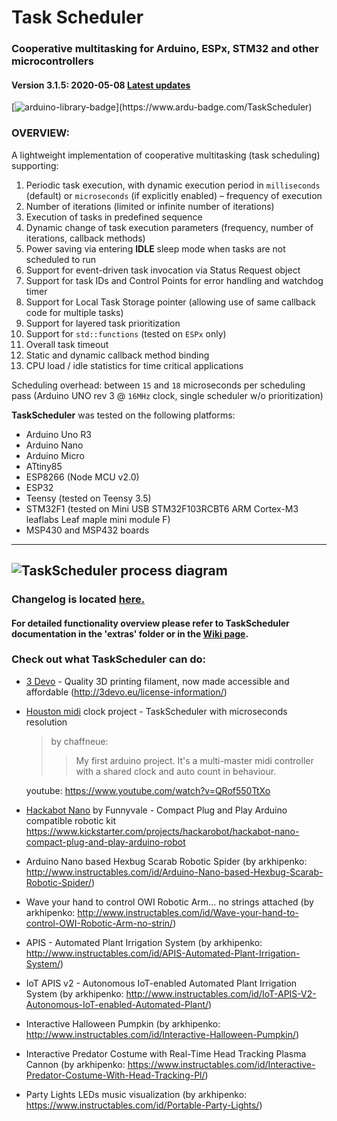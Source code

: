 # Task Scheduler
### Cooperative multitasking for Arduino, ESPx, STM32 and other microcontrollers
#### Version 3.1.5: 2020-05-08 [Latest updates](https://github.com/arkhipenko/TaskScheduler/wiki/Latest-Updates)

[![arduino-library-badge](https://www.ardu-badge.com/badge/TaskScheduler.svg?)](https://www.ardu-badge.com/TaskScheduler)

### OVERVIEW:
A lightweight implementation of cooperative multitasking (task scheduling) supporting:
1. Periodic task execution, with dynamic execution period in `milliseconds` (default) or `microseconds` (if explicitly enabled) – frequency of execution
2. Number of iterations (limited or infinite number of iterations)
3. Execution of tasks in predefined sequence
4. Dynamic change of task execution parameters (frequency, number of iterations, callback methods)
5. Power saving via entering **IDLE** sleep mode when tasks are not scheduled to run
6. Support for event-driven task invocation via Status Request object
7. Support for task IDs and Control Points for error handling and watchdog timer
8. Support for Local Task Storage pointer (allowing use of same callback code for multiple tasks)
9. Support for layered task prioritization
10. Support for `std::functions` (tested on `ESPx` only)
11. Overall task timeout
12. Static and dynamic callback method binding
13. CPU load / idle statistics for time critical applications

Scheduling overhead: between `15` and `18` microseconds per scheduling pass (Arduino UNO rev 3 @ `16MHz` clock, single scheduler w/o prioritization)

**TaskScheduler** was tested on the following platforms:
* Arduino Uno R3
* Arduino Nano
* Arduino Micro
* ATtiny85
* ESP8266 (Node MCU v2.0)
* ESP32
* Teensy (tested on Teensy 3.5)
* STM32F1 (tested on Mini USB STM32F103RCBT6 ARM Cortex-M3 leaflabs Leaf maple mini module F)
* MSP430 and MSP432 boards
---
![TaskScheduler process diagram](https://github.com/arkhipenko/TaskScheduler/raw/master/extras/TaskScheduler_html.png)
---
### Changelog is located [here.](https://github.com/arkhipenko/TaskScheduler/wiki/Changelog)


#### For detailed functionality overview please refer to TaskScheduler documentation in the 'extras' folder or in the [Wiki page](https://github.com/arkhipenko/TaskScheduler/wiki).

### Check out what TaskScheduler can do:

* [3 Devo](http://3devo.eu/) - Quality 3D printing filament, now made accessible and affordable
(http://3devo.eu/license-information/)


* [Houston midi](https://github.com/chaffneue/houston) clock project - TaskScheduler with microseconds resolution
    >by chaffneue:
    >>My first arduino project. It's a multi-master midi controller with a shared clock and
     auto count in behaviour.

	 youtube: https://www.youtube.com/watch?v=QRof550TtXo


* [Hackabot Nano](http://hackarobot.com/) by Funnyvale -  Compact Plug and Play Arduino compatible robotic kit
     https://www.kickstarter.com/projects/hackarobot/hackabot-nano-compact-plug-and-play-arduino-robot


* Arduino Nano based Hexbug Scarab Robotic Spider
    (by arkhipenko: http://www.instructables.com/id/Arduino-Nano-based-Hexbug-Scarab-Robotic-Spider/)

* Wave your hand to control OWI Robotic Arm... no strings attached
    (by arkhipenko: http://www.instructables.com/id/Wave-your-hand-to-control-OWI-Robotic-Arm-no-strin/)


* APIS - Automated Plant Irrigation System
    (by arkhipenko: http://www.instructables.com/id/APIS-Automated-Plant-Irrigation-System/)


* IoT APIS v2 - Autonomous IoT-enabled Automated Plant Irrigation System
    (by arkhipenko: http://www.instructables.com/id/IoT-APIS-V2-Autonomous-IoT-enabled-Automated-Plant/)

* Interactive Halloween Pumpkin
    (by arkhipenko: http://www.instructables.com/id/Interactive-Halloween-Pumpkin/)

* Interactive Predator Costume with Real-Time Head Tracking Plasma Cannon
    (by arkhipenko: https://www.instructables.com/id/Interactive-Predator-Costume-With-Head-Tracking-Pl/)

* Party Lights LEDs music visualization
    (by arkhipenko: https://www.instructables.com/id/Portable-Party-Lights/)
    
